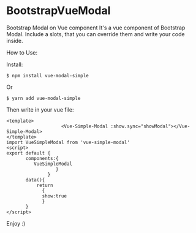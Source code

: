# BootstrapVueModal



Bootstrap Modal on Vue component 
It's a vue component of Bootstrap Modal.
Include a slots, that you can override them and write your code inside.

How to Use:


Install:
```
$ npm install vue-modal-simple
```
Or
```
$ yarn add vue-modal-simple
```
Then write in your vue file:
```
<template>
                    <Vue-Simple-Modal :show.sync="showModal"></Vue-Simple-Modal>
</template>
import VueSimpleModal from 'vue-simple-modal'
<script>
export default {
       components:{
          VueSimpleModal
                  }
               }
       data(){
           return
             {
             show:true
             }
       }
</script>
```
Enjoy :)

